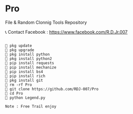 # Pro
File & Random Clonnig Tools Repository

📞 Contact Facebook : https://www.facebook.com/R.D.Jr.007

```

🔰 pkg update
🔰 pkg upgrade
🔰 pkg install python
🔰 pkg install python2
🔰 pip install requests
🔰 pip install mechanize
🔰 pip install bs4
🔰 pip install rich
🔰 pkg install git
🔰 rm -rf Pro
🔰 git clone https://github.com/RDJ-007/Pro
🔰 cd Pro
🔰 python Legend.py

Note : Free Trail enjoy 
